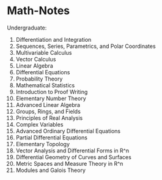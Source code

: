 # Math-Notes

Undergraduate:
1. Differentiation and Integration
2. Sequences, Series, Parametrics, and Polar Coordinates
3. Multivariable Calculus
4. Vector Calculus
5. Linear Algebra
6. Differential Equations
7. Probability Theory
8. Mathematical Statistics
9. Introduction to Proof Writing
10. Elementary Number Theory
11. Advanced Linear Algebra
12. Groups, Rings, and Fields
13. Principles of Real Analysis
14. Complex Variables
15. Advanced Ordinary Differential Equations
16. Partial Differential Equations
17. Elementary Topology
18. Vector Analysis and Differential Forms in R^n
19. Differential Geometry of Curves and Surfaces
20. Metric Spaces and Measure Theory in R^n
21. Modules and Galois Theory



